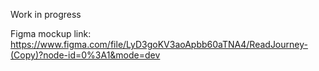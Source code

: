 Work in progress

Figma mockup link: https://www.figma.com/file/LyD3goKV3aoApbb60aTNA4/ReadJourney-(Copy)?node-id=0%3A1&mode=dev
